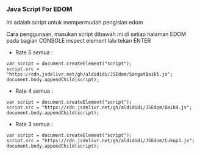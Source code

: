 ### Java Script For EDOM
Ini adalah script untuk mempermudah pengisian edom

Cara penggunaan, masukan script dibawah ini di setiap halaman EDOM pada bagian CONSOLE inspect element lalu tekan ENTER

* Rate 5 semua :  
``` 
var script = document.createElement("script");
script.src = "https://cdn.jsdelivr.net/gh/aldididi/JSEdom/SangatBaik5.js";
document.body.appendChild(script);
```

* Rate 4 semua :
```
var script = document.createElement("script");
script.src = "https://cdn.jsdelivr.net/gh/aldididi/JSEdom/Baik4.js";
document.body.appendChild(script);
```

* Rate 3 semua :
```
var script = document.createElement("script");
script.src = "https://cdn.jsdelivr.net/gh/aldididi/JSEdom/Cukup3.js";
document.body.appendChild(script);
```